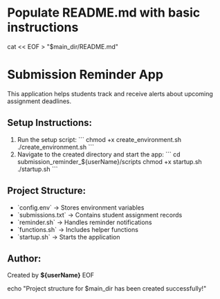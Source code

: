 # Populate README.md with basic instructions
cat << EOF > "$main_dir/README.md"
# Submission Reminder App

This application helps students track and receive alerts about upcoming assignment deadlines.

## Setup Instructions:
1. Run the setup script:
   \`\`\`
   chmod +x create_environment.sh
   ./create_environment.sh
   \`\`\`
2. Navigate to the created directory and start the app:
   \`\`\`
   cd submission_reminder_${userName}/scripts
   chmod +x startup.sh
   ./startup.sh
   \`\`\`

## Project Structure:
- \`config.env\` → Stores environment variables
- \`submissions.txt\` → Contains student assignment records
- \`reminder.sh\` → Handles reminder notifications
- \`functions.sh\` → Includes helper functions
- \`startup.sh\` → Starts the application

## Author:
Created by **${userName}**
EOF

echo "Project structure for $main_dir has been created successfully!"
